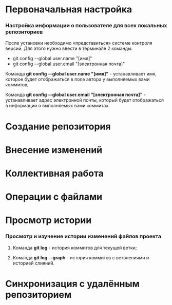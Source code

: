 # Первоначальная настройка
### Настройка информации о пользователе для всех локальных репозиториев

После установки необходимо «представиться» системе контроля версий. Для этого нужно ввести в терминале 2 команды:

* git config --global user.name "[имя]"
* git config --global user.email "[электронная почта]"

Команда **git config --global user.name "[имя]"** - устанавливает имя, которое будет отображаться в поле автора у выполняемых вами коммитов;

Команда **git config --global user.email "[электронная почта]"** - устанавливает адрес электронной почты, который будет отображаться в информации о выполняемых вами коммитах.


# Создание репозитория

# Внесение изменений

# Коллективная работа

# Операции с файлами

# Просмотр истории
### Просмотр и изучение истории изменений файлов проекта


1. Команда **git log** - история коммитов для текущей ветки;

2. Команда **git log --graph** - история коммитов с ветвлениями и историей слияний.


# Синхронизация с удалённым репозиторием
